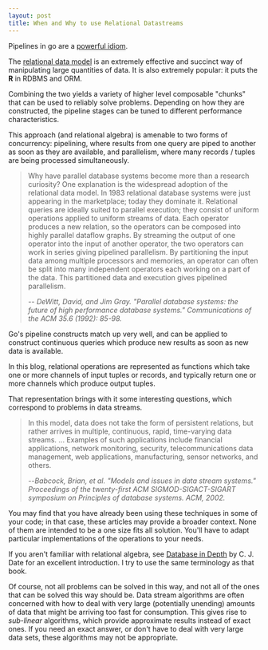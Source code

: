 ```yaml
---
layout: post
title: When and Why to use Relational Datastreams
---
```


Pipelines in go are a [powerful idiom](http://blog.golang.org/pipelines).

The [relational data model](http://en.wikipedia.org/wiki/Relational_model) is an extremely effective and succinct way of manipulating large quantities of data.  It is also extremely popular: it puts the **R** in RDBMS and ORM.

Combining the two yields a variety of higher level composable "chunks" that can be used to reliably solve problems.  Depending on how they are constructed, the pipeline stages can be tuned to different performance characteristics.

This approach (and relational algebra) is amenable to two forms of concurrency: pipelining, where results from one query are piped to another as soon as they are available, and parallelism, where many records / tuples are being processed simultaneously.

> Why have parallel database systems become more than a research curiosity?  One explanation is the widespread adoption of the relational data model.  In 1983 relational database systems were just appearing in the marketplace; today they dominate it.  Relational queries are ideally suited to parallel execution; they consist of uniform operations applied to uniform streams of data.  Each operator produces a new relation, so the operators can be composed into highly parallel dataflow graphs.  By streaming the output of one operator into the input of another operator, the two operators can work in series giving pipelined parallelism.  By partitioning the input data among multiple processors and memories, an operator can often be split into many independent operators each working on a part of the data.  This partitioned data and execution gives pipelined parallelism.
>
> -- <cite>DeWitt, David, and Jim Gray. "Parallel database systems: the future of high performance database systems." Communications of the ACM 35.6 (1992): 85-98.</cite>

Go's pipeline constructs match up very well, and can be applied to construct continuous queries which produce new results as soon as new data is available.

In this blog, relational operations are represented as functions which take one or more channels of input tuples or records, and typically return one or more channels which produce output tuples.

That representation brings with it some interesting questions, which correspond to problems in data streams.

> In this model, data does not take the form of persistent relations, but rather arrives in multiple, continuous, rapid, time-varying data streams. ... Examples of such applications include financial applications, network monitoring, security, telecommunications data management, web applications, manufacturing, sensor networks, and others.
>
> --<cite>Babcock, Brian, et al. "Models and issues in data stream systems." Proceedings of the twenty-first ACM SIGMOD-SIGACT-SIGART symposium on Principles of database systems. ACM, 2002.</cite>

You may find that you have already been using these techniques in some of your code; in that case, these articles may provide a broader context.  None of them are intended to be a one size fits all solution.  You'll have to adapt particular implementations of the operations to your needs.  

If you aren't familiar with relational algebra, see [Database in Depth](http://books.google.com/books?id=TR8f5dtnC9IC&lpg=PP1&dq=isbn%3A0596100124&pg=PP1#v=onepage&q&f=false) by C. J. Date for an excellent introduction.  I try to use the same terminology as that book.

Of course, not all problems can be solved in this way, and not all of the ones that can be solved this way should be.  Data stream algorithms are often concerned with how to deal with very large (potentially unending) amounts of data that might be arriving too fast for consumption.  This gives rise to *sub-linear* algorithms, which provide approximate results instead of exact ones.  If you need an exact answer, or don't have to deal with very large data sets, these algorithms may not be appropriate.
